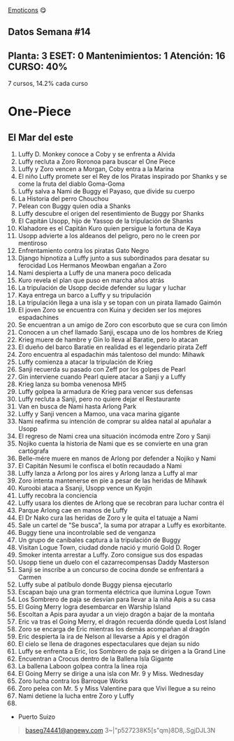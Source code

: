 [Emoticons](https://emojikeyboard.top/es/) 😋


## Datos Semana #14

Planta: 3
ESET: 0
Mantenimientos: 1
Atención: 16
CURSO: 40%
---------------------------
7 cursos, 14.2% cada curso


# One-Piece

## El Mar del este

1. Luffy D. Monkey conoce a Coby y se enfrenta a Alvida
2. Luffy recluta a Zoro Roronoa para buscar el One Piece
3. Luffy y Zoro vencen a Morgan, Coby entra a la Marina
4. El niño Luffy promete ser el Rey de los Piratas inspirado
   por Shanks y se come la fruta del diablo Goma-Goma
5. Luffy salva a Nami de Buggy el Payaso, que divide su cuerpo
6. La Historia del perro Chouchou
7. Pelean con Buggy quien odia a Shanks
8. Luffy descubre el origen del resentimiento de Buggy por Shanks
9. El Capitán Usopp, hijo de Yassop de la tripulación de Shanks
10. Klahadore es el Capitán Kuro quien persigue la fortuna de Kaya
11. Usopp advierte a los aldeanos del peligro, pero no le creen por mentiroso
12. Enfrentamiento contra los piratas Gato Negro
13. Django hipnotiza a Luffy junto a sus subordinados para desatar su ferocidad
    Los Hermanos Meowban engañan a Zoro
14. Nami despierta a Luffy de una manera poco delicada
15. Kuro revela el plan que puso en marcha años atrás
16. La tripulación de Usopp decide defender su lugar y luchar
17. Kaya entrega un barco a Luffy y su tripulación
18. La tripulación llega a una isla y se topan con un pirata llamado Gaimón
19. El joven Zoro se encuentra con Kuina y deciden ser los mejores espadachines
20. Se encuentran a un amigo de Zoro con escorbuto que se cura con limón
21. Conocen a un chef llamado Sanji, escapa uno de los hombres de Krieg
22. Krieg muere de hambre y Gin lo lleva al Baratie, pero lo atacan
23. El dueño del barco Baratie en realidad es el legendario pirata Zeff
24. Zoro encuentra al espadachin más talentoso del mundo: Mihawk
25. Luffy comienza a atacar la tripulación de Krieg
26. Sanji recuerda su pasado con Zeff por los golpes de Pearl
27. Gin interviene cuando Pearl quiere atacar a Sanji y a Luffy
28. Krieg lanza su bomba venenosa MH5
29. Luffy golpea la armadura de Krieg para vencer sus defensas
30. Luffy recluta a Sanji, pero no quiere dejar el Restaurante
31. Van en busca de Nami hasta Arlong Park
32. Luffy y Sanji vencen a Mamoo, una vaca marina gigante
33. Nami reafirma su intención de comprar su aldea natal al apuñalar a Usopp
34. El regreso de Nami crea una situación incómoda entre Zoro y Sanji
35. Nojiko cuenta la historia de Nami que es se convierte en una gran cartógrafa
36. Belle-mére muere en manos de Arlong por defender a Nojiko y Nami  
37. El Capitán Nesumi le confisca el botín recaudado a Nami
38. Luffy lanza a Arlong por los aires y Arlong lanza a Luffy al mar
39. Zoro intenta mantenerse en pie a pesar de las heridas de Mihawk
40. Kuroobi ataca a Ssanji, Usopp vence un Kyojin
41. Luffy recobra la conciencia
42. Luffy usara los dientes de Arlong que se recobran para luchar contra él
43. Parque Arlong cae en manos de Luffy
44. El Dr Nako cura las heridas de Zoro y le quita el tatuaje a Nami
45. Sale un cartel de "Se busca", la suma por atrapar a Luffy es exorbitante.
46. Buggy tiene una incontrolable sed de venganza
47. Un grupo de canibales captura a la tripulación de Buggy
48. Visitan Logue Town, ciudad donde nació y murió Gold D. Roger
49. Smoker intenta arrestar a Luffy. Zoro consigue sus dos espadas
50. Usopp tiene un duelo con el cazarrecompensas Daddy Masterson
51. Sanji se inscribe a un concurso de cocina donde se enfrentará a Carmen
52. Luffy sube al patíbulo donde Buggy piensa ejecutarlo
53. Escapan bajo una gran tormenta eléctrica que ilumina Logue Town
54. Los Sombrero de paja se desvían para llevar a la niña Apis a su casa
55. El Going Merry logra desembarcar en Warship Island
56. Escoltan a Apis para ayudar a un viejo dragón a bajar de la montaña
57. Eric va tras el Going Merry, el dragón recuerda dónde queda Lost Island
58. Zoro se encarga de Eric mientras los demás acompañan al dragón
59. Eric despierta la ira de Nelson al llevarse a Apis y el dragón
60. El cielo se llena de dragones espectaculares que dejan su nido
61. Luffy se enfrenta a Eric, los Sombrero de paja se dirigen a la Grand Line
62. Encuentran a Crocus dentro de la Ballena Isla Gigante
63. La ballena Laboon golpea contra la linea roja
64. El Going Merry se dirige a una isla con Mr. 9 y Miss. Wednesday
65. Zoro lucha contra los Barroque Works
66. Zoro pelea con Mr. 5 y Miss Valentine para que Vivi llegue a su reino
67. Nami detiene la lucha entre Zoro y Luffy
68. 


* Puerto Suizo
> baseg74441@angewy.com
> 3~|"p527238K5[s"qm}8D8,.SgjDJL3N
